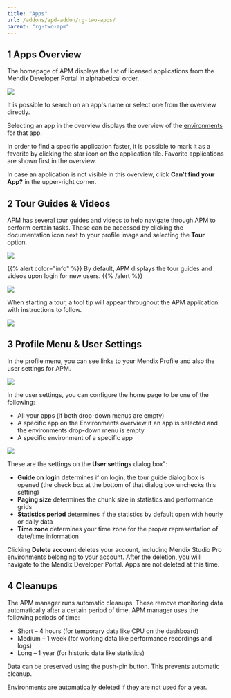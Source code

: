 ```yaml
---
title: "Apps"
url: /addons/apd-addon/rg-two-apps/
parent: "rg-two-apm"
---
```


## 1 Apps Overview

The homepage of APM displays the list of licensed applications from the Mendix Developer Portal in alphabetical order.

![](/attachments/addons/apd-addon/rg-apd/rg-two-apm/rg-two-apps/ProjectsDashboard.png)

It is possible to search on an app's name or select one from the overview directly.

Selecting an app in the overview displays the overview of the [environments](/addons/apd-addon/rg-two-environments/) for that app.

In order to find a specific application faster, it is possible to mark it as a favorite by clicking the star icon on the application tile. Favorite applications are shown first in the overview.

In case an application is not visible in this overview, click **Can’t find your App?** in the upper-right corner.

## 2 Tour Guides & Videos

APM has several tour guides and videos to help navigate through APM to perform certain tasks. These can be accessed by clicking the documentation icon next to your profile image and selecting the **Tour** option.

![](/attachments/addons/apd-addon/rg-apd/rg-two-apm/rg-two-apps/Documentation.png)

{{% alert color="info" %}}
By default, APM displays the tour guides and videos upon login for new users.
{{% /alert %}}

![](/attachments/addons/apd-addon/rg-apd/rg-two-apm/rg-two-apps/Tour.png)

When starting a tour, a tool tip will appear throughout the APM application with instructions to follow.

![](/attachments/addons/apd-addon/rg-apd/rg-two-apm/rg-two-apps/TourStep.png)

## 3 Profile Menu & User Settings

In the profile menu, you can see links to your Mendix Profile and also the user settings for APM.

![](/attachments/addons/apd-addon/rg-apd/rg-two-apm/rg-two-apps/profile_menu.png)

In the user settings, you can configure the home page to be one of the following:

* All your apps (if both drop-down menus are empty)
* A specific app on the Environments overview if an app is selected and the environments drop-down menu is empty
* A specific environment of a specific app

![](/attachments/addons/apd-addon/rg-apd/rg-two-apm/rg-two-apps/user_settings.png)

These are the settings on the **User settings** dialog box":

* **Guide on login** determines if on login, the tour guide dialog box is opened (the check box at the bottom of that dialog box unchecks this setting)
* **Paging size** determines the chunk size in statistics and performance grids
* **Statistics period** determines if the statistics by default open with hourly or daily data
* **Time zone** determines your time zone for the proper representation of date/time information

Clicking **Delete account** deletes your account, including Mendix Studio Pro environments belonging to your account. After the deletion, you will navigate to the Mendix Developer Portal. Apps are not deleted at this time.

## 4 Cleanups

The APM manager runs automatic cleanups. These remove monitoring data automatically after a certain period of time. APM manager uses the following periods of time:

* Short – 4 hours (for temporary data like CPU on the dashboard)
* Medium – 1 week (for working data like performance recordings and logs)
* Long – 1 year (for historic data like statistics)

Data can be preserved using the push-pin button. This prevents automatic cleanup.

Environments are automatically deleted if they are not used for a year.

